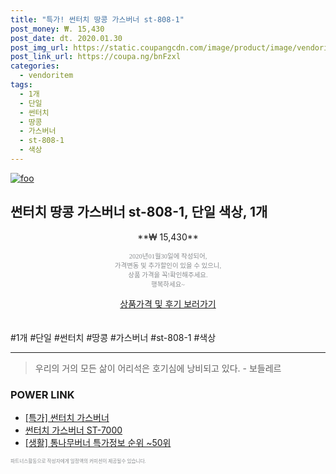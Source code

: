 ```yaml
--- 
title: "특가! 썬터치 땅콩 가스버너 st-808-1" 
post_money: ₩. 15,430 
post_date: dt. 2020.01.30 
post_img_url: https://static.coupangcdn.com/image/product/image/vendoritem/2019/03/07/3000789303/e9313bd2-4d5e-490b-b051-457f1efa7ba8.jpg 
post_link_url: https://coupa.ng/bnFzxl 
categories: 
  - vendoritem 
tags: 
  - 1개 
  - 단일 
  - 썬터치 
  - 땅콩 
  - 가스버너 
  - st-808-1 
  - 색상 
--- 
```

[![foo](https://static.coupangcdn.com/image/product/image/vendoritem/2019/03/07/3000789303/e9313bd2-4d5e-490b-b051-457f1efa7ba8.jpg)](https://coupa.ng/bnFzxl) 

## 썬터치 땅콩 가스버너 st-808-1, 단일 색상, 1개 
<p style="text-align: center;">**₩ 15,430**</p> 
<p style="text-align: center;"><span style="color: #898c8f; font-family: Georgia,Times,serif; font-size: 0.75em;">2020년01월30일에 작성되어, <br>가격변동 및 추가할인이 있을 수 있으니,<br> 상품 가격을 꼭!확인해주세요.<br>행복하세요~</span> 
</p>	 
<div markdown="0" style="text-align: center;"><a href="https://coupa.ng/bnFzxl" class="btn btn--success">상품가격 및 후기 보러가기</a></div> 
<br><br> 
  #1개 #단일 #썬터치 #땅콩 #가스버너 #st-808-1 #색상 
<hr> 

> 우리의 거의 모든 삶이 어리석은 호기심에 낭비되고 있다. - 보들레르 


### POWER LINK

* <a href="https://blog.naver.com/santokki14/221789723221" target="_blank">[특가] 썬터치 가스버너</a>
* <a href="https://blog.naver.com/fasyy4321/221785896628" target="_blank">썬터치 가스버너 ST-7000</a>
* <a href="https://blog.naver.com/sakai111/221778048778" target="_blank"> [생활] 통나무버너 특가정보 순위 ~50위</a>

<span style="color: #898c8f; font-family: Georgia,Times,serif; font-size: 0.55em;">파트너스활동으로 작성자에게 일정액의 커미션이 제공될수 있습니다.</span> 
